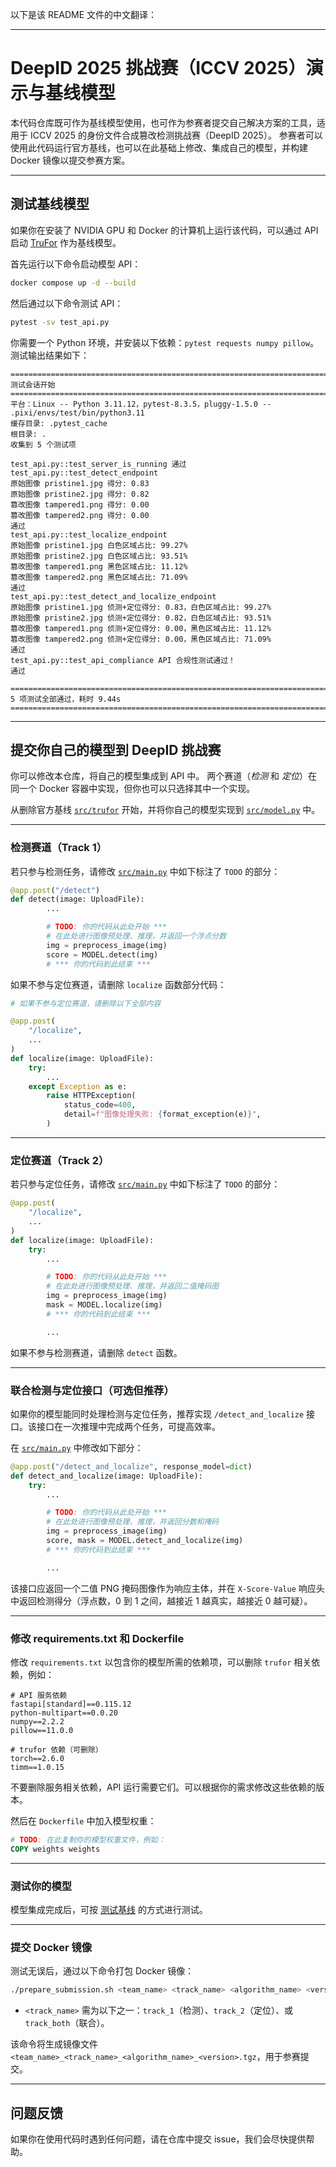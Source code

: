 以下是该 README 文件的中文翻译：

---

<!--  
SPDX-FileCopyrightText: 2025 Idiap Research Institute <contact@idiap.ch>  
SPDX-FileContributor: Amir Mohammadi <amir.mohammadi@idiap.ch>  
SPDX-License-Identifier: MIT  
-->

# DeepID 2025 挑战赛（ICCV 2025）演示与基线模型

本代码仓库既可作为基线模型使用，也可作为参赛者提交自己解决方案的工具，适用于 ICCV 2025 的身份文件合成篡改检测挑战赛（DeepID 2025）。
参赛者可以使用此代码运行官方基线，也可以在此基础上修改、集成自己的模型，并构建 Docker 镜像以提交参赛方案。

---

## 测试基线模型

如果你在安装了 NVIDIA GPU 和 Docker 的计算机上运行该代码，可以通过 API 启动 [TruFor](https://github.com/grip-unina/TruFor) 作为基线模型。

首先运行以下命令启动模型 API：

```bash
docker compose up -d --build
```

然后通过以下命令测试 API：

```bash
pytest -sv test_api.py
```

你需要一个 Python 环境，并安装以下依赖：`pytest requests numpy pillow`。
测试输出结果如下：

```text
===================================================================================== 测试会话开始 =====================================================================================
平台：Linux -- Python 3.11.12，pytest-8.3.5，pluggy-1.5.0 -- .pixi/envs/test/bin/python3.11
缓存目录: .pytest_cache
根目录: .
收集到 5 个测试项                                                                                                                                       

test_api.py::test_server_is_running 通过
test_api.py::test_detect_endpoint 
原始图像 pristine1.jpg 得分: 0.83
原始图像 pristine2.jpg 得分: 0.82
篡改图像 tampered1.png 得分: 0.00
篡改图像 tampered2.png 得分: 0.00
通过
test_api.py::test_localize_endpoint 
原始图像 pristine1.jpg 白色区域占比: 99.27%
原始图像 pristine2.jpg 白色区域占比: 93.51%
篡改图像 tampered1.png 黑色区域占比: 11.12%
篡改图像 tampered2.png 黑色区域占比: 71.09%
通过
test_api.py::test_detect_and_localize_endpoint 
原始图像 pristine1.jpg 侦测+定位得分: 0.83，白色区域占比: 99.27%
原始图像 pristine2.jpg 侦测+定位得分: 0.82，白色区域占比: 93.51%
篡改图像 tampered1.png 侦测+定位得分: 0.00，黑色区域占比: 11.12%
篡改图像 tampered2.png 侦测+定位得分: 0.00，黑色区域占比: 71.09%
通过
test_api.py::test_api_compliance API 合规性测试通过！
通过

======================================================================= 5 项测试全部通过，耗时 9.44s ========================================================================
```

---

## 提交你自己的模型到 DeepID 挑战赛

你可以修改本仓库，将自己的模型集成到 API 中。
两个赛道（*检测* 和 *定位*）在同一个 Docker 容器中实现，但你也可以只选择其中一个实现。

从删除官方基线 [`src/trufor`](src/trufor/) 开始，并将你自己的模型实现到 [`src/model.py`](src/model.py) 中。

---

### 检测赛道（Track 1）

若只参与检测任务，请修改 [`src/main.py`](src/main.py) 中如下标注了 `TODO` 的部分：

```python
@app.post("/detect")
def detect(image: UploadFile):
        ...

        # TODO: 你的代码从此处开始 ***
        # 在此处进行图像预处理、推理，并返回一个浮点分数
        img = preprocess_image(img)
        score = MODEL.detect(img)
        # *** 你的代码到此结束 ***
```

如果不参与定位赛道，请删除 `localize` 函数部分代码：

```python
# 如果不参与定位赛道，请删除以下全部内容

@app.post(
    "/localize",
    ...
)
def localize(image: UploadFile):
    try:
        ...
    except Exception as e:
        raise HTTPException(
            status_code=400,
            detail=f"图像处理失败: {format_exception(e)}",
        )
```

---

### 定位赛道（Track 2）

若只参与定位任务，请修改 [`src/main.py`](src/main.py) 中如下标注了 `TODO` 的部分：

```python
@app.post(
    "/localize",
    ...
)
def localize(image: UploadFile):
    try:
        ...

        # TODO: 你的代码从此处开始 ***
        # 在此处进行图像预处理、推理，并返回二值掩码图
        img = preprocess_image(img)
        mask = MODEL.localize(img)
        # *** 你的代码到此结束 ***

        ...
```

如果不参与检测赛道，请删除 `detect` 函数。

---

### 联合检测与定位接口（可选但推荐）

如果你的模型能同时处理检测与定位任务，推荐实现 `/detect_and_localize` 接口。该接口在一次推理中完成两个任务，可提高效率。

在 [`src/main.py`](src/main.py) 中修改如下部分：

```python
@app.post("/detect_and_localize", response_model=dict)
def detect_and_localize(image: UploadFile):
    try:
        ...

        # TODO: 你的代码从此处开始 ***
        # 在此处进行图像预处理、推理，并返回分数和掩码
        img = preprocess_image(img)
        score, mask = MODEL.detect_and_localize(img)
        # *** 你的代码到此结束 ***

        ...
```

该接口应返回一个二值 PNG 掩码图像作为响应主体，并在 `X-Score-Value` 响应头中返回检测得分（浮点数，0 到 1 之间，越接近 1 越真实，越接近 0 越可疑）。

---

### 修改 requirements.txt 和 Dockerfile

修改 `requirements.txt` 以包含你的模型所需的依赖项，可以删除 `trufor` 相关依赖，例如：

```text
# API 服务依赖
fastapi[standard]==0.115.12
python-multipart==0.0.20
numpy==2.2.2
pillow==11.0.0

# trufor 依赖（可删除）
torch==2.6.0
timm==1.0.15
```

不要删除服务相关依赖，API 运行需要它们。可以根据你的需求修改这些依赖的版本。

然后在 `Dockerfile` 中加入模型权重：

```dockerfile
# TODO: 在此复制你的模型权重文件，例如：
COPY weights weights
```

---

### 测试你的模型

模型集成完成后，可按 [测试基线](#测试基线模型) 的方式进行测试。

---

### 提交 Docker 镜像

测试无误后，通过以下命令打包 Docker 镜像：

```bash
./prepare_submission.sh <team_name> <track_name> <algorithm_name> <version>
```

* `<track_name>` 需为以下之一：`track_1`（检测）、`track_2`（定位）、或 `track_both`（联合）。

该命令将生成镜像文件 `<team_name>_<track_name>_<algorithm_name>_<version>.tgz`，用于参赛提交。

---

## 问题反馈

如果你在使用代码时遇到任何问题，请在仓库中提交 issue，我们会尽快提供帮助。
